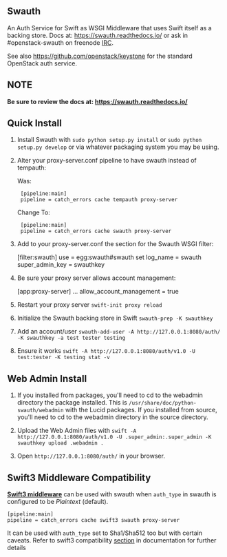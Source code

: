 Swauth
------

An Auth Service for Swift as WSGI Middleware that uses Swift itself as a
backing store. Docs at: <https://swauth.readthedocs.io/> or ask in #openstack-swauth on
freenode [IRC](http://eavesdrop.openstack.org/irclogs/%23openstack-swauth/).

See also <https://github.com/openstack/keystone> for the standard OpenStack
auth service.


NOTE
----

**Be sure to review the docs at:
<https://swauth.readthedocs.io/>**


Quick Install
-------------

1) Install Swauth with ``sudo python setup.py install`` or ``sudo python
   setup.py develop`` or via whatever packaging system you may be using.

2) Alter your proxy-server.conf pipeline to have swauth instead of tempauth:

    Was:

        [pipeline:main]
        pipeline = catch_errors cache tempauth proxy-server

    Change To:

        [pipeline:main]
        pipeline = catch_errors cache swauth proxy-server

3) Add to your proxy-server.conf the section for the Swauth WSGI filter:

    [filter:swauth]
    use = egg:swauth#swauth
    set log_name = swauth
    super_admin_key = swauthkey

4) Be sure your proxy server allows account management:

    [app:proxy-server]
    ...
    allow_account_management = true

5) Restart your proxy server ``swift-init proxy reload``

6) Initialize the Swauth backing store in Swift ``swauth-prep -K swauthkey``

7) Add an account/user ``swauth-add-user -A http://127.0.0.1:8080/auth/ -K
   swauthkey -a test tester testing``

8) Ensure it works ``swift -A http://127.0.0.1:8080/auth/v1.0 -U test:tester -K
   testing stat -v``


Web Admin Install
-----------------

1)  If you installed from packages, you'll need to cd to the webadmin directory
    the package installed. This is ``/usr/share/doc/python-swauth/webadmin``
    with the Lucid packages. If you installed from source, you'll need to cd to
    the webadmin directory in the source directory.

2)  Upload the Web Admin files with ``swift -A http://127.0.0.1:8080/auth/v1.0
    -U .super_admin:.super_admin -K swauthkey upload .webadmin .``

3)  Open ``http://127.0.0.1:8080/auth/`` in your browser.


Swift3 Middleware Compatibility
-------------------------------
[**Swift3 middleware**](https://github.com/openstack/swift3) can be used with
swauth when `auth_type` in swauth is configured to be *Plaintext* (default).

    [pipeline:main]
    pipeline = catch_errors cache swift3 swauth proxy-server

It can be used with `auth_type` set to Sha1/Sha512 too but with certain caveats.
Refer to swift3 compatibility [section](https://swauth.readthedocs.io/en/latest/#swift3-middleware-compatibility)
in documentation for further details
